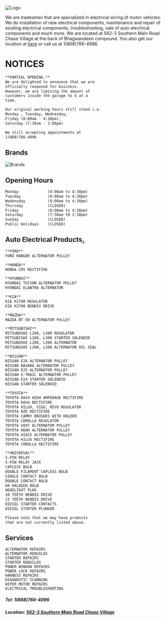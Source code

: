![Logo](/images/logo.PNG)

We are tradesmen that are specialized in electrical wiring of motor vehicles. We do installation of new electrical components, maintenance and repair of existing electrical components, troubleshooting, sale of auto electrical components and much more. We are located at 562-3 Southern Main Road Chase Village at the back of Bhagwandeen compound. You also get our location at [here](https://goo.gl/maps/eLG3ReSuLZGH9Hyr6) or call us at 1(868)766-4996.


# NOTICES
```markdown 
**PARTIAL OPENING.**
We are delighted to announce that we are 
officially reopened for business. 
However, we are limiting the amount of 
customers inside the garage to 5 at a
time.

Our original working hours still stand i.e. 
Monday , Tuesday, Wednesday, 
Friday (8:00am - 4:30pm), 
Saturday (7:30am - 2:00pm)

We still accepting appointments at 
1(868)766-4996
```

## Brands
![Brands](/images/brands.jpg)


## Opening Hours
```markdown
Monday             (8:00am to 4:30pm)
Tuesday            (8:00am to 4:30pm)
Wedensday          (8:00am to 4:30pm)
Thursday           (CLOSED)
Friday             (8:00am to 4:30pm)
Saturday           (7:30am t0 2:30pm)
Sunday             (CLOSED)
Public Holidays    (CLOSED)
```


## Auto Electrical Products[.](https://bit.ly/2XyhlFF)
```markdown
**FORD**
FORD RANGER ALTERNATOR PULLEY

**HONDA**
HONDA CRV RECTIFIRE

**HYUNDAI**
HYUNDAI TUCSON ALTERNATOR PULLEY
HYUNDAI ELANTRA ALTERNATOR

**KIA**
KIA K2700 REGULATOR
KIA K2700 BENDIX DRIVE

**MAZDA**
MAZDA BT-50 ALTERNATOR PULLEY

**MITSUBISHI**
MITSUBUSHI L200, L300 REGULATOR
MITSUBISHI L200, L300 STARTER SOLENOID
MITSUBUSHI L200, L300 ALTERNATOR
MITSUBUSHI L200, L300 ALTERNATOR OIL SEAL

**NISSAN**
NISSAN E26 ALTERNATOR PULLEY
NISSAN NAVARA ALTERNATOR PULLEY
NISSAN E25 ALTERNATOR PULLEY
NISSAN X-TRAIL ALTERNATOR PULLEY
NISSAN E24 STARTER SOLENOID
NISSAN STARTER SOLENOID

**TOYOTA**
TOYOTA RAV4 HIGH AMPERAGE RECTIFIRE
TOYOTA RAV4 RECTIFIRE
TOYOTA HILUX, VIGO, REVO REGULATOR
TOYOTA NZE RECTIFIRE
TOYOTA CAMRY BRUSHES WITH HOLDER
TOYOTA COROLLA REGULATOR
TOYOTA VOXY ALTERNATOR PULLEY
TOYOTA NOAH ALTERNATOR PULLEY
TOYOTA HIACE ALTERNATOR PULLEY
TOYOTA HILUX RECTIFIRE
TOYOTA COROLLA RECTIFIRE

**UNIVERSAL**
5-PIN RELAY
5-PIN RELAY JACK
CAPLESS BULB
DOUBLE FILAMENT CAPLESS BULB
SINGLE CONTACT BULB
DOUBLE CONTACT BULB
H4 HALOGEN BULB
HEADLIGHT PLUG
10 TEETH BENDIX DRIVE
12 TEETH BENDIX DRIVE
DIESEL STARTER CONTACTS
DIESEL STSRTER PLUNGER

Please note that we may have products 
that are not currently listed above.
```

## Services
```
ALTERNATOR REPAIRS
ALTERNATOR REBUILDS
STARTER REPAIRS
STARTER REBUILDS
POWER WINDOW REPAIRS
POWER LOCK REPAIRS
HARNESS REPAIRS
DIAGNOSTIC SCANNING
WIPER MOTOR REPAIRS
ELECTRICAL TROUBLESHOOTING
```

##### Tel: 1(868)766-4996 
##### Location: [562-3 Southern Main Road Chase Village](https://goo.gl/maps/eLG3ReSuLZGH9Hyr6)
